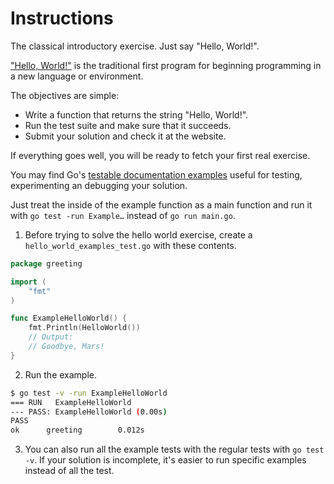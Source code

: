 # Instructions

The classical introductory exercise. Just say "Hello, World!".

["Hello, World!"](http://en.wikipedia.org/wiki/%22Hello,_world!%22_program) is
the traditional first program for beginning programming in a new language
or environment.

The objectives are simple:

- Write a function that returns the string "Hello, World!".
- Run the test suite and make sure that it succeeds.
- Submit your solution and check it at the website.

If everything goes well, you will be ready to fetch your first real exercise.

You may find Go's [testable documentation examples](https://go.dev/blog/examples) useful for testing, experimenting an debugging your solution.

Just treat the inside of the example function as a main function and run it with `go test -run Example…` instead of `go run main.go`.

1. Before trying to solve the hello world exercise, create a `hello_world_examples_test.go` with these contents.

```go
package greeting

import (
	"fmt"
)

func ExampleHelloWorld() {
	fmt.Println(HelloWorld())
	// Output:
	// Goodbye, Mars!
}
```

2. Run the example.

```bash
$ go test -v -run ExampleHelloWorld
=== RUN   ExampleHelloWorld
--- PASS: ExampleHelloWorld (0.00s)
PASS
ok      greeting        0.012s
```

3. You can also run all the example tests with the regular tests with `go test -v`. If your solution is incomplete, it's easier to run specific examples instead of all the test.
